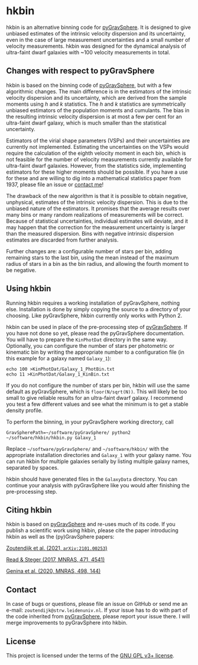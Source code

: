 # hkbin

hkbin is an alternative binning code for [pyGravSphere][].  It is designed to
give unbiased estimates of the intrinsic velocity dispersion and its
uncertainty, even in the case of large measurement uncertainties and a small
number of velocity measurements.  hkbin was designed for the dynamical analysis
of ultra-faint dwarf galaxies with ~100 velocity measurements in total.

## Changes with respect to pyGravSphere

hkbin is based on the binning code of [pyGravSphere][], but with a few
algorithmic changes.  The main difference is in the estimators of the intrinsic
velocity dispersion and its uncertainty, which are derived from the sample
moments using _h_ and _k_ statistics.  The _h_ and _k_ statistics are
symmetrically unbiased estimators of the population moments and cumulants.  The
bias in the resulting intrinsic velocity dispersion is at most a few per cent
for an ultra-faint dwarf galaxy, which is much smaller than the statistical
uncertainty.

Estimators of the virial shape parameters (VSPs) and their uncertainties are
currently not implemented.  Estimating the uncertainties on the VSPs would
require the calculation of the eighth velocity moment in each bin, which is not
feasible for the number of velocity measurements currently available for
ultra-faint dwarf galaxies.  However, from the statistics side, implementing
estimators for these higher moments should be possible.  If you have a use for
these and are willing to dig into a mathematical statistics paper from 1937,
please file an issue or [contact me](#contact)!

The drawback of the new algorithm is that it is possible to obtain negative,
unphysical, estimates of the intrinsic velocity dispersion.  This is due to the
unbiased nature of the estimators.  It promises that the average results over
many bins or many random realizations of measurements will be correct.  Because
of statistical uncertainties, individual estimates will deviate, and it may
happen that the correction for the measurement uncertainty is larger than the
measured dispersion.  Bins with negative intrinsic dispersion estimates are
discarded from further analysis.

Further changes are: a configurable number of stars per bin, adding remaining
stars to the last bin, using the mean instead of the maximum radius of stars in
a bin as the bin radius, and allowing the fourth moment to be negative.

## Using hkbin

Running hkbin requires a working installation of pyGravSphere, nothing else.
Installation is done by simply copying the source to a directory of your
choosing.  Like pyGravSphere, hkbin currently only works with Python 2.

hkbin can be used in place of the pre-processing step of [pyGravSphere][].
If you have not done so yet, please read the pyGravSphere documentation.
You will have to prepare the `KinPhotDat` directory in the same way.
Optionally, you can configure the number of stars per photometric or kinematic
bin by writing the appropriate number to a configuration file (in this example
for a galaxy named `Galaxy_1`):

```
echo 100 >KinPhotDat/Galaxy_1_PhotBin.txt
echo 11 >KinPhotDat/Galaxy_1_KinBin.txt
```

If you do not configure the number of stars per bin, hkbin will use the same
default as pyGravSphere, which is `floor(N/sqrt(N))`.  This will likely be too
small to give reliable results for an ultra-faint dwarf galaxy.  I recommend
you test a few different values and see what the minimum is to get a stable
density profile.

To perform the binning, in your pyGravSphere working directory, call

```
GravSpherePath=~/software/pyGravSphere/ python2 ~/software/hkbin/hkbin.py Galaxy_1
```

Replace `~/software/pyGravSphere/` and `~/software/hkbin/` with the appropriate
installation directories and `Galaxy_1` with your galaxy name.  You can run
hkbin for multiple galaxies serially by listing multiple galaxy names,
separated by spaces.

hkbin should have generated files in the `GalaxyData` directory.  You can
continue your analysis with pyGravSphere like you would after finishing the
pre-processing step.

## Citing hkbin

hkbin is based on [pyGravSphere][] and re-uses much of its code.  If you
publish a scientific work using hkbin, please cite the paper introducing hkbin
as well as the (py)GravSphere papers:

[Zoutendijk et al. (2021, `arXiv:2101.00253`)](https://ui.adsabs.harvard.edu/abs/2021arXiv210100253Z/abstract)

[Read & Steger (2017, MNRAS, 471, 4541)](https://ui.adsabs.harvard.edu/abs/2017MNRAS.471.4541R/abstract)

[Genina et al. (2020, MNRAS, 498, 144)](https://ui.adsabs.harvard.edu/abs/2020MNRAS.498..144G/abstract)

## Contact

In case of bugs or questions, please file an issue on GitHub or send me an
e-mail: `zoutendijk@strw.leidenuniv.nl`.  If your issue has to do with part of
the code inherited from [pyGravSphere][], please report your issue there.  I
will merge improvements to pyGravSphere into hkbin.

## License

This project is licensed under the terms of the [GNU GPL v3+ license](LICENSE).

[pyGravSphere]: https://github.com/AnnaGenina/pyGravSphere
